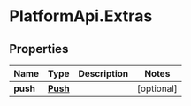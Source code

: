 # PlatformApi.Extras

## Properties

Name | Type | Description | Notes
------------ | ------------- | ------------- | -------------
**push** | [**Push**](Push.md) |  | [optional] 


